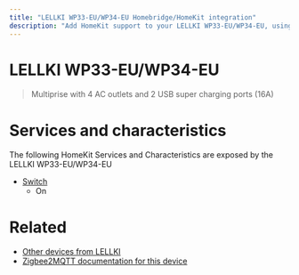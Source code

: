 ```yaml
---
title: "LELLKI WP33-EU/WP34-EU Homebridge/HomeKit integration"
description: "Add HomeKit support to your LELLKI WP33-EU/WP34-EU, using Homebridge, Zigbee2MQTT and homebridge-z2m."
---
```

<!---
This file has been GENERATED using src/docgen/docgen.ts
DO NOT EDIT THIS FILE MANUALLY!
-->
# LELLKI WP33-EU/WP34-EU
> Multiprise with 4 AC outlets and 2 USB super charging ports (16A)


# Services and characteristics
The following HomeKit Services and Characteristics are exposed by
the LELLKI WP33-EU/WP34-EU

* [Switch](../../switch.md)
  * On


# Related
* [Other devices from LELLKI](../index.md#lellki)
* [Zigbee2MQTT documentation for this device](https://www.zigbee2mqtt.io/devices/WP33-EU_WP34-EU.html)